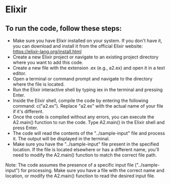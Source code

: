 # Elixir

## To run the code, follow these steps:

- Make sure you have Elixir installed on your system. If you don't have it, you can download and install it from the official Elixir website: https://elixir-lang.org/install.html
- Create a new Elixir project or navigate to an existing project directory where you want to add this code.
- Create a new file with the extension .ex (e.g., a2.ex) and open it in a text editor.
- Open a terminal or command prompt and navigate to the directory where the file is located.
- Run the Elixir interactive shell by typing iex in the terminal and pressing Enter.
- Inside the Elixir shell, compile the code by entering the following command: c("a2.ex"). Replace "a2.ex" with the actual name of your file if it's different.
- Once the code is compiled without any errors, you can execute the A2.main() function to run the code. Type A2.main() in the Elixir shell and press Enter.
- The code will read the contents of the "../sample-input" file and process it. The output will be displayed in the terminal.
- Make sure you have the "../sample-input" file present in the specified location. If the file is located elsewhere or has a different name, you'll need to modify the A2.main() function to match the correct file path.

Note: The code assumes the presence of a specific input file ("../sample-input") for processing. Make sure you have a file with the correct name and location, or modify the A2.main() function to read the desired input file.
